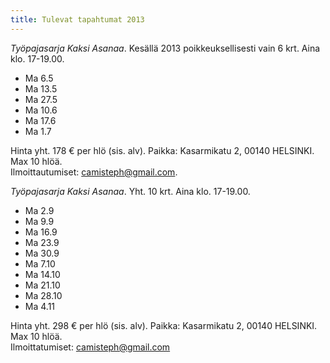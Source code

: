 ```yaml
---
title: Tulevat tapahtumat 2013
---
```


*Työpajasarja Kaksi Asanaa*. Kesällä 2013 poikkeuksellisesti vain 6 krt. Aina klo. 17-19.00.

* Ma 6.5 
* Ma 13.5
* Ma 27.5
* Ma 10.6
* Ma 17.6
* Ma 1.7

Hinta yht. 178 € per hlö (sis. alv). Paikka: Kasarmikatu 2, 00140 HELSINKI. Max 10 hlöä. 
<br/>Ilmoittautumiset: camisteph@gmail.com.



*Työpajasarja Kaksi Asanaa*. Yht. 10 krt. Aina klo. 17-19.00.

* Ma 2.9 
* Ma 9.9
* Ma 16.9
* Ma 23.9
* Ma 30.9
* Ma 7.10
* Ma 14.10
* Ma 21.10
* Ma 28.10
* Ma 4.11

Hinta yht. 298 € per hlö (sis. alv). Paikka: Kasarmikatu 2, 00140 HELSINKI. Max 10 hlöä. 
<br/>Ilmoittatumiset: camisteph@gmail.com

